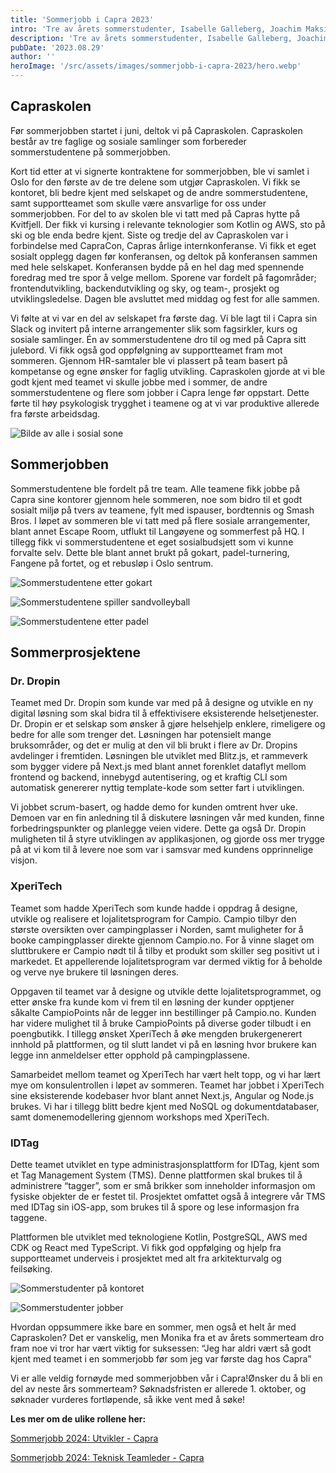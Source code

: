```yaml
---
title: 'Sommerjobb i Capra 2023'
intro: 'Tre av årets sommerstudenter, Isabelle Galleberg, Joachim Maksim og Mats Jun Larsen, gir deg et innblikk i deres sommer hos oss.'
description: 'Tre av årets sommerstudenter, Isabelle Galleberg, Joachim Maksim og Mats Jun Larsen, gir deg et innblikk i deres sommer hos oss.'
pubDate: '2023.08.29'
author: ''
heroImage: '/src/assets/images/sommerjobb-i-capra-2023/hero.webp'
---
```


## Capraskolen

Før sommerjobben startet i juni, deltok vi på Capraskolen. Capraskolen består av tre faglige og sosiale samlinger som forbereder sommerstudentene på sommerjobben.

Kort tid etter at vi signerte kontraktene for sommerjobben, ble vi samlet i Oslo for den første av de tre delene som utgjør Capraskolen. Vi fikk se kontoret, bli bedre kjent med selskapet og de andre sommerstudentene, samt supportteamet som skulle være ansvarlige for oss under sommerjobben. For del to av skolen ble vi tatt med på Capras hytte på Kvitfjell. Der fikk vi kursing i relevante teknologier som Kotlin og AWS, sto på ski og ble enda bedre kjent. Siste og tredje del av Capraskolen var i forbindelse med CapraCon, Capras årlige internkonferanse. Vi fikk et eget sosialt opplegg dagen før konferansen, og deltok på konferansen sammen med hele selskapet. Konferansen bydde på en hel dag med spennende foredrag med tre spor å velge mellom. Sporene var fordelt på fagområder; frontendutvikling, backendutvikling og sky, og team-, prosjekt og utviklingsledelse. Dagen ble avsluttet med middag og fest for alle sammen.

Vi følte at vi var en del av selskapet fra første dag. Vi ble lagt til i Capra sin Slack og invitert på interne arrangementer slik som fagsirkler, kurs og sosiale samlinger. Én av sommerstudentene dro til og med på Capra sitt julebord. Vi fikk også god oppfølgning av supportteamet fram mot sommeren. Gjennom HR-samtaler ble vi plassert på team basert på kompetanse og egne ønsker for faglig utvikling. Capraskolen gjorde at vi ble godt kjent med teamet vi skulle jobbe med i sommer, de andre sommerstudentene og flere som jobber i Capra lenge før oppstart. Dette førte til høy psykologisk trygghet i teamene og at vi var produktive allerede fra første arbeidsdag.

![Bilde av alle i sosial sone](/src/assets/images/sommerjobb-i-capra-2023/fellesbilde.webp)

## Sommerjobben

Sommerstudentene ble fordelt på tre team. Alle teamene fikk jobbe på Capra sine kontorer gjennom hele sommeren, noe som bidro til et godt sosialt miljø på tvers av teamene, fylt med ispauser, bordtennis og Smash Bros. I løpet av sommeren ble vi tatt med på flere sosiale arrangementer, blant annet Escape Room, utflukt til Langøyene og sommerfest på HQ. I tillegg fikk vi sommerstudentene et eget sosialbudsjett som vi kunne forvalte selv. Dette ble blant annet brukt på gokart, padel-turnering, Fangene på fortet, og et rebusløp i Oslo sentrum.

![Sommerstudentene etter gokart](/src/assets/images/sommerjobb-i-capra-2023/gokart.webp)

![Sommerstudentene spiller sandvolleyball](/src/assets/images/sommerjobb-i-capra-2023/volleyball.webp)

![Sommerstudentene etter padel](/src/assets/images/sommerjobb-i-capra-2023/padel.webp)

## Sommerprosjektene

### Dr. Dropin

Teamet med Dr. Dropin som kunde var med på å designe og utvikle en ny digital løsning som skal bidra til å effektivisere eksisterende helsetjenester. Dr. Dropin er et selskap som ønsker å gjøre helsehjelp enklere, rimeligere og bedre for alle som trenger det. Løsningen har potensielt mange bruksområder, og det er mulig at den vil bli brukt i flere av Dr. Dropins avdelinger i fremtiden. Løsningen ble utviklet med Blitz.js, et rammeverk som bygger videre på Next.js med blant annet forenklet dataflyt mellom frontend og backend, innebygd autentisering, og et kraftig CLI som automatisk genererer nyttig template-kode som setter fart i utviklingen.

Vi jobbet scrum-basert, og hadde demo for kunden omtrent hver uke. Demoen var en fin anledning til å diskutere løsningen vår med kunden, finne forbedringspunkter og planlegge veien videre. Dette ga også Dr. Dropin muligheten til å styre utviklingen av applikasjonen, og gjorde oss mer trygge på at vi kom til å levere noe som var i samsvar med kundens opprinnelige visjon.

### XperiTech

Teamet som hadde XperiTech som kunde hadde i oppdrag å designe, utvikle og realisere et lojalitetsprogram for Campio. Campio tilbyr den største oversikten over campingplasser i Norden, samt muligheter for å booke campingplasser direkte gjennom Campio.no. For å vinne slaget om sluttbrukere er Campio nødt til å tilby et produkt som skiller seg positivt ut i markedet. Et appellerende lojalitetsprogram var dermed viktig for å beholde og verve nye brukere til løsningen deres.

Oppgaven til teamet var å designe og utvikle dette lojalitetsprogrammet, og etter ønske fra kunde kom vi frem til en løsning der kunder opptjener såkalte CampioPoints når de legger inn bestillinger på Campio.no. Kunden har videre mulighet til å bruke CampioPoints på diverse goder tilbudt i en poengbutikk. I tillegg ønsket XperiTech å øke mengden brukergenerert innhold på plattformen, og til slutt landet vi på en løsning hvor brukere kan legge inn anmeldelser etter opphold på campingplassene.

Samarbeidet mellom teamet og XperiTech har vært helt topp, og vi har lært mye om konsulentrollen i løpet av sommeren. Teamet har jobbet i XperiTech sine eksisterende kodebaser hvor blant annet Next.js, Angular og Node.js brukes. Vi har i tillegg blitt bedre kjent med NoSQL og dokumentdatabaser, samt domenemodellering gjennom workshops med XperiTech.

### IDTag

Dette teamet utviklet en type administrasjonsplattform for IDTag, kjent som et Tag Management System (TMS). Denne plattformen skal brukes til å administrere “tagger”, som er små brikker som inneholder informasjon om fysiske objekter de er festet til. Prosjektet omfattet også å integrere vår TMS med IDTag sin iOS-app, som brukes til å spore og lese informasjon fra taggene.

Plattformen ble utviklet med teknologiene Kotlin, PostgreSQL, AWS med CDK og React med TypeScript. Vi fikk god oppfølging og hjelp fra supportteamet underveis i prosjektet med alt fra arkitekturvalg og feilsøking.

![Sommerstudenter på kontoret](/src/assets/images/sommerjobb-i-capra-2023/kontoret1.webp)

![Sommerstudenter jobber](/src/assets/images/sommerjobb-i-capra-2023/kontoret2.webp)

Hvordan oppsummere ikke bare en sommer, men også et helt år med Capraskolen? Det er vanskelig, men Monika fra et av årets sommerteam dro fram noe vi tror har vært viktig for suksessen: “Jeg har aldri vært så godt kjent med teamet i en sommerjobb før som jeg var første dag hos Capra”

Vi er alle veldig fornøyde med sommerjobben vår i Capra!Ønsker du å bli en del av neste års sommerteam? Søknadsfristen er allerede 1. oktober, og søknader vurderes fortløpende, så ikke vent med å søke!

**Les mer om de ulike rollene her:**

[Sommerjobb 2024: Utvikler - Capra](https://capraconsulting.teamtailor.com/jobs/3032866-sommerjobb-2024-utvikler)

[Sommerjobb 2024: Teknisk Teamleder - Capra](https://capraconsulting.teamtailor.com/jobs/3032905-teknisk-teamleder)